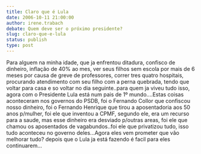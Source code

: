 ```yaml
---
title: Claro que é Lula
date: 2006-10-11 21:00:00
author: irene.trabach
debate: Quem deve ser o próximo presidente?
slug: claro-que-e-lula
status: publish 
type: post
---
```


Para
alguem na minha idade, que ja enfrentou ditadura, confisco de dinheiro,
inflação de 40% ao mes, ver seus filhos sem escola por mais de 6 meses
por causa de greve de professores, correr tres quatro hospitais,
procurando atendimento com seu filho com a perna quebrada, tendo que
voltar para casa e so voltar no dia seguinte..para quem ja viveu tudo
isso, agora com o Presidente Lula está num pais de 1º mundo....Estas
coisas aconteceram nos governos do PSDB, foi o Fernando Collor que
confiscou nosso dinheiro, foi o Fernando Henrique que tirou a
aposentadoria aos 50 anos p/mulher, foi ele que inventou a CPMF,
segundo ele, era um recurso para a saude, mas esse dinheiro era
desviado p/outras areas, foi ele que chamou os aposentados de
vagabundos..foi ele que privatizou tudo, isso tudo aconteceu no governo
deles...Agora eles vem prometer que vão melhorar tudo? depois que o
Lula ja está fazendo é facil para eles continuarem...  

  


